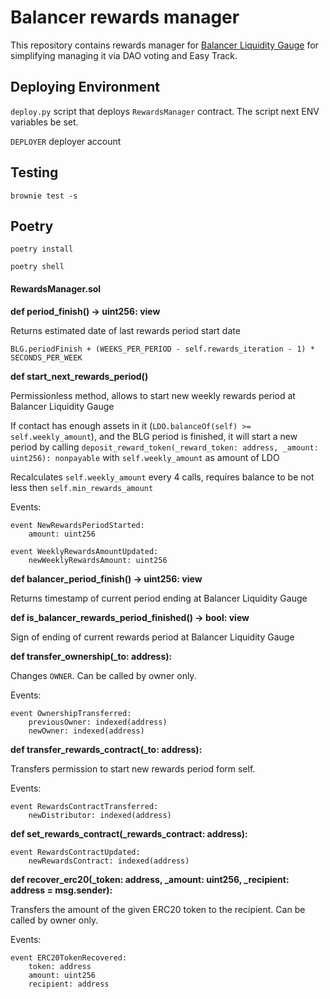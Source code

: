 # Balancer rewards manager

This repository contains rewards manager for [Balancer Liquidity Gauge](https://etherscan.io/address/0xcD4722B7c24C29e0413BDCd9e51404B4539D14aE#code) for simplifying managing it via DAO voting and Easy Track.

## Deploying Environment

`deploy.py` script that deploys `RewardsManager` contract. The script next ENV variables be set.

`DEPLOYER` deployer account

## Testing

`brownie test -s`

## Poetry

`poetry install`

`poetry shell`

#### RewardsManager.sol

**def period_finish() -> uint256: view**
    
Returns estimated date of last rewards period start date
    
    BLG.periodFinish + (WEEKS_PER_PERIOD - self.rewards_iteration - 1) * SECONDS_PER_WEEK
    
**def start_next_rewards_period()**

Permissionless method, allows to start new weekly rewards period at Balancer Liquidity Gauge 

If contact has enough assets in it (`LDO.balanceOf(self) >= self.weekly_amount`), and the BLG period is finished, it will start a new period by calling `deposit_reward_token(_reward_token: address, _amount: uint256): nonpayable` with `self.weekly_amount` as amount of LDO

Recalculates `self.weekly_amount` every 4 calls, requires balance to be not less then `self.min_rewards_amount`

Events:

```vyper=
event NewRewardsPeriodStarted:
    amount: uint256
```

```vyper=
event WeeklyRewardsAmountUpdated:
    newWeeklyRewardsAmount: uint256
```

**def balancer_period_finish() -> uint256: view**

Returns timestamp of current period ending at Balancer Liquidity Gauge

**def is_balancer_rewards_period_finished() -> bool: view**

Sign of ending of current rewards period at Balancer Liquidity Gauge

**def transfer_ownership(_to: address):**

Changes `OWNER`. Can be called by owner only.

Events:

```vyper=
event OwnershipTransferred:
    previousOwner: indexed(address)
    newOwner: indexed(address)
```

**def transfer_rewards_contract(_to: address):**

Transfers permission to start new rewards period form self.

Events:

```vyper=
event RewardsContractTransferred:
    newDistributor: indexed(address)
```

**def set_rewards_contract(_rewards_contract: address):**

```vyper=
event RewardsContractUpdated:
    newRewardsContract: indexed(address)
```

**def recover_erc20(_token: address, _amount: uint256, _recipient: address = msg.sender):**

Transfers the amount of the given ERC20 token to the recipient. Can be called by owner only.

Events:
```vyper=
event ERC20TokenRecovered:
    token: address
    amount: uint256
    recipient: address
```

